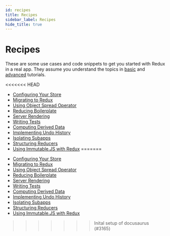 ```yaml
---
id: recipes
title: Recipes
sidebar_label: Recipes
hide_title: true
---
```


# Recipes

These are some use cases and code snippets to get you started with Redux in a real app. They assume you understand the topics in [basic](../basics/README.md) and [advanced](../advanced/README.md) tutorials.

<<<<<<< HEAD
- [Configuring Your Store](ConfiguringYourStore.md)
- [Migrating to Redux](MigratingToRedux.md)
- [Using Object Spread Operator](UsingObjectSpreadOperator.md)
- [Reducing Boilerplate](ReducingBoilerplate.md)
- [Server Rendering](ServerRendering.md)
- [Writing Tests](WritingTests.md)
- [Computing Derived Data](ComputingDerivedData.md)
- [Implementing Undo History](ImplementingUndoHistory.md)
- [Isolating Subapps](IsolatingSubapps.md)
- [Structuring Reducers](StructuringReducers.md)
- [Using Immutable.JS with Redux](UsingImmutableJS.md)
=======
* [Configuring Your Store](ConfiguringYourStore.md)
* [Migrating to Redux](MigratingToRedux.md)
* [Using Object Spread Operator](UsingObjectSpreadOperator.md)
* [Reducing Boilerplate](ReducingBoilerplate.md)
* [Server Rendering](ServerRendering.md)
* [Writing Tests](WritingTests.md)
* [Computing Derived Data](ComputingDerivedData.md)
* [Implementing Undo History](ImplementingUndoHistory.md)
* [Isolating Subapps](IsolatingSubapps.md)
* [Structuring Reducers](StructuringReducers.md)
* [Using Immutable.JS with Redux](UsingImmutableJS.md)
>>>>>>> Inital setup of docusaurus (#3165)
